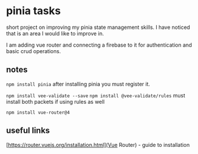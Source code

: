 # pinia tasks

short project on improving my pinia state management skills. I have noticed that is an area I would like to improve in.

I am adding vue router and connecting a firebase to it for authentication and basic crud operations.

## notes

`npm install pinia`
after installing pinia you must register it.

`npm install vee-validate --save`
`npm install @vee-validate/rules`
must install both packets if using rules as well

`npm install vue-router@4`

## useful links

[https://router.vuejs.org/installation.html](Vue Router) - guide to installation
